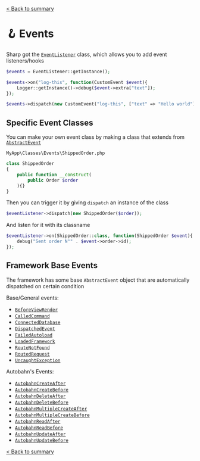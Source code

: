 [< Back to summary](../home.md)

# 🪝 Events

Sharp got the [`EventListener`](../../Classes/Core/EventListener.php) class, which allows you to add event listeners/hooks

```php
$events = EventListener::getInstance();

$events->on("log-this", function(CustomEvent $event){
    Logger::getInstance()->debug($event->extra["text"]);
});

$events->dispatch(new CustomEvent("log-this", ["text" => "Hello world"]));
```

## Specific Event Classes

You can make your own event class by making a class that extends from [`AbstractEvent`](../../Classes/Core/AbstractEvent.php)

`MyApp\Classes\Events\ShippedOrder.php`
```php
class ShippedOrder
{
    public function __construct(
        public Order $order
    ){}
}
```

Then you can trigger it by giving `dispatch` an instance of the class

```php
$eventListener->dispatch(new ShippedOrder($order));
```

And listen for it with its classname

```php
$eventListener->on(ShippedOrder::class, function(ShippedOrder $event){
    debug("Sent order N°" . $event->order->id);
});
```

## Framework Base Events

The framework has some base `AbstractEvent` object that are automatically dispatched on certain condition

Base/General events:
- [`BeforeViewRender`](../../Classes/Events/BeforeViewRender.php)
- [`CalledCommand`](../../Classes/Events/CalledCommand.php)
- [`ConnectedDatabase`](../../Classes/Events/ConnectedDatabase.php)
- [`DispatchedEvent`](../../Classes/Events/DispatchedEvent.php)
- [`FailedAutoload`](../../Classes/Events/FailedAutoload.php)
- [`LoadedFramework`](../../Classes/Events/LoadedFramework.php)
- [`RouteNotFound`](../../Classes/Events/RouteNotFound.php)
- [`RoutedRequest`](../../Classes/Events/RoutedRequest.php)
- [`UncaughtException`](../../Classes/Events/UncaughtException.php)

Autobahn's Events:
- [`AutobahnCreateAfter`](../../Classes/Events/AutobahnEvents/AutobahnCreateAfter.php)
- [`AutobahnCreateBefore`](../../Classes/Events/AutobahnEvents/AutobahnCreateBefore.php)
- [`AutobahnDeleteAfter`](../../Classes/Events/AutobahnEvents/AutobahnDeleteAfter.php)
- [`AutobahnDeleteBefore`](../../Classes/Events/AutobahnEvents/AutobahnDeleteBefore.php)
- [`AutobahnMultipleCreateAfter`](../../Classes/Events/AutobahnEvents/AutobahnMultipleCreateAfter.php)
- [`AutobahnMultipleCreateBefore`](../../Classes/Events/AutobahnEvents/AutobahnMultipleCreateBefore.php)
- [`AutobahnReadAfter`](../../Classes/Events/AutobahnEvents/AutobahnReadAfter.php)
- [`AutobahnReadBefore`](../../Classes/Events/AutobahnEvents/AutobahnReadBefore.php)
- [`AutobahnUpdateAfter`](../../Classes/Events/AutobahnEvents/AutobahnUpdateAfter.php)
- [`AutobahnUpdateBefore`](../../Classes/Events/AutobahnEvents/AutobahnUpdateBefore.php)

[< Back to summary](../home.md)